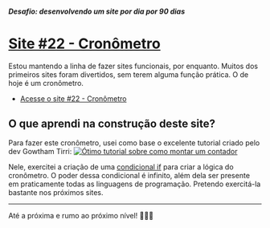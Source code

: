 ##### Desafio: desenvolvendo um site por dia por 90 dias 

# [Site #22 - Cronômetro](https://www.dorlyneto.com/90sites/20-cronometro)

Estou mantendo a linha de fazer sites funcionais, por enquanto. Muitos dos primeiros sites foram divertidos, sem terem alguma função prática. O de hoje é um cronômetro.

* [Acesse o site #22 - Cronômetro](https://www.dorlyneto.com/90sites/22-cronometro)

## O que aprendi na construção deste site?

Para fazer este cronômetro, usei como base o excelente tutorial criado pelo dev Gowtham Tirri:
[![Ótimo tutorial sobre como montar um contador](https://img.youtube.com/vi/oMwaMYwHkS8.jpg)](https://www.youtube.com/watch?v=oMwaMYwHkS8)

Nele, exercitei a criação de uma [condicional if](https://developer.mozilla.org/pt-BR/docs/Web/JavaScript/Reference/Statements/if...else) para criar a lógica do cronômetro. O poder dessa condicional é infinito, além dela ser presente em praticamente todas as linguagens de programação. Pretendo exercitá-la bastante nos próximos sites.

---

Até a próxima e rumo ao próximo nível! 🚀🚀🚀




